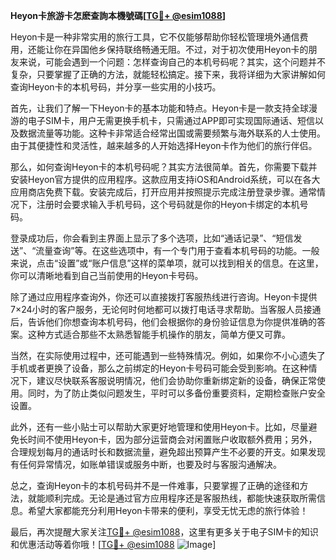**Heyon卡旅游卡怎麽查詢本機號碼[[TG💪+ @esim1088](https://t.me/s/esim1088)]**

Heyon卡是一种非常实用的旅行工具，它不仅能够帮助你轻松管理境外通信费用，还能让你在异国他乡保持联络畅通无阻。不过，对于初次使用Heyon卡的朋友来说，可能会遇到一个问题：怎样查询自己的本机号码呢？其实，这个问题并不复杂，只要掌握了正确的方法，就能轻松搞定。接下来，我将详细为大家讲解如何查询Heyon卡的本机号码，并分享一些实用的小技巧。

首先，让我们了解一下Heyon卡的基本功能和特点。Heyon卡是一款支持全球漫游的电子SIM卡，用户无需更换手机卡，只需通过APP即可实现国际通话、短信以及数据流量等功能。这种卡非常适合经常出国或需要频繁与海外联系的人士使用。由于其便捷性和灵活性，越来越多的人开始选择Heyon卡作为他们的旅行伴侣。

那么，如何查询Heyon卡的本机号码呢？其实方法很简单。首先，你需要下载并安装Heyon官方提供的应用程序。这款应用支持iOS和Android系统，可以在各大应用商店免费下载。安装完成后，打开应用并按照提示完成注册登录步骤。通常情况下，注册时会要求输入手机号码，这个号码就是你的Heyon卡绑定的本机号码。

登录成功后，你会看到主界面上显示了多个选项，比如“通话记录”、“短信发送”、“流量查询”等。在这些选项中，有一个专门用于查看本机号码的功能。一般来说，点击“设置”或“账户信息”这样的菜单项，就可以找到相关的信息。在这里，你可以清晰地看到自己当前使用的Heyon卡号码。

除了通过应用程序查询外，你还可以直接拨打客服热线进行咨询。Heyon卡提供7×24小时的客户服务，无论何时何地都可以拨打电话寻求帮助。当客服人员接通后，告诉他们你想查询本机号码，他们会根据你的身份验证信息为你提供准确的答案。这种方式适合那些不太熟悉智能手机操作的朋友，简单方便又可靠。

当然，在实际使用过程中，还可能遇到一些特殊情况。例如，如果你不小心遗失了手机或者更换了设备，那么之前绑定的Heyon卡号码可能会受到影响。在这种情况下，建议尽快联系客服说明情况，他们会协助你重新绑定新的设备，确保正常使用。同时，为了防止类似问题发生，平时可以多备份重要资料，定期检查账户安全设置。

此外，还有一些小贴士可以帮助大家更好地管理和使用Heyon卡。比如，尽量避免长时间不使用Heyon卡，因为部分运营商会对闲置账户收取额外费用；另外，合理规划每月的通话时长和数据流量，避免超出预算产生不必要的开支。如果发现有任何异常情况，如账单错误或服务中断，也要及时与客服沟通解决。

总之，查询Heyon卡的本机号码并不是一件难事，只要掌握了正确的途径和方法，就能顺利完成。无论是通过官方应用程序还是客服热线，都能快速获取所需信息。希望大家都能充分利用Heyon卡带来的便利，享受无忧无虑的旅行体验！

最后，再次提醒大家关注[TG💪+ @esim1088](https://t.me/s/esim1088)，这里有更多关于电子SIM卡的知识和优惠活动等着你哦！[[TG💪+ @esim1088](https://t.me/s/esim1088) ![Image](https://i.postimg.cc/4NQfJmqS/Snipaste-2025-05-13-00-14-12.png)]
